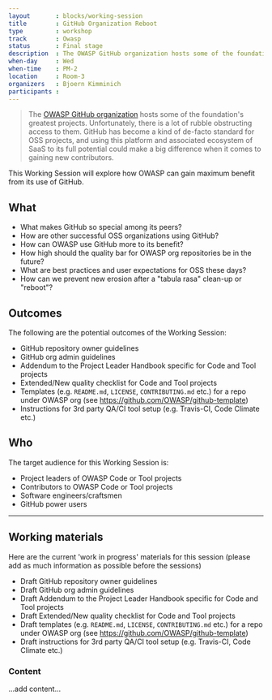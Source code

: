 ```yaml
---
layout       : blocks/working-session
title        : GitHub Organization Reboot
type         : workshop
track        : Owasp
status       : Final stage
description  : The OWASP GitHub organization hosts some of the foundation's greatest projects. Unfortunately there is lots of rubble obstructing access to them.
when-day     : Wed
when-time    : PM-2
location     : Room-3
organizers   : Bjoern Kimminich
participants :
---
```


> The [OWASP GitHub organization](https://github.com/owasp) hosts some
> of the foundation's greatest projects. Unfortunately, there is a lot of
> rubble obstructing access to them. GitHub has become a kind of
> de-facto standard for OSS projects, and using this platform and
> associated ecosystem of SaaS to its full potential could make a big
> difference when it comes to gaining new contributors.

This Working Session will explore how OWASP can gain maximum benefit from its use of GitHub. 

## What

- What makes GitHub so special among its peers?
- How are other successful OSS organizations using GitHub?
- How can OWASP use GitHub more to its benefit?
- How high should the quality bar for OWASP org repositories be in the
  future?
- What are best practices and user expectations for OSS these days?
- How can we prevent new erosion after a "tabula rasa" clean-up or
  "reboot"?

## Outcomes

The following are the potential outcomes of the Working Session:

- GitHub repository owner guidelines
- GitHub org admin guidelines
- Addendum to the Project Leader Handbook specific for Code and Tool
  projects
- Extended/New quality checklist for Code and Tool projects
- Templates (e.g. `README.md`, `LICENSE`, `CONTRIBUTING.md` etc.) for a
  repo under OWASP org (see <https://github.com/OWASP/github-template>)
- Instructions for 3rd party QA/CI tool setup (e.g. Travis-CI,
  Code Climate etc.)

## Who

The target audience for this Working Session is:

- Project leaders of OWASP Code or Tool projects
- Contributors to OWASP Code or Tool projects
- Software engineers/craftsmen
- GitHub power users

--- 

## Working materials

Here are the current 'work in progress' materials for this session (please add as much information as possible before the sessions)

- Draft GitHub repository owner guidelines
- Draft GitHub org admin guidelines
- Draft Addendum to the Project Leader Handbook specific for Code and Tool
  projects
- Draft Extended/New quality checklist for Code and Tool projects
- Draft templates (e.g. `README.md`, `LICENSE`, `CONTRIBUTING.md` etc.) for a
  repo under OWASP org (see <https://github.com/OWASP/github-template>)
- Draft instructions for 3rd party QA/CI tool setup (e.g. Travis-CI,
  Code Climate etc.)

### Content

...add content...

